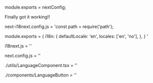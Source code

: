 module.exports = nextConfig;


Finally got it working!!

next-i18next.config.js = 'const path = require('path');

module.exports = {
  i18n: {
    defaultLocale: 'en',
    locales: ['en', 'no'],
  },
}
'

i18next.js = ''

next.config.js = ''

./utils/LanguageComponent.tsx = ''

./components/LanguageButton = ''